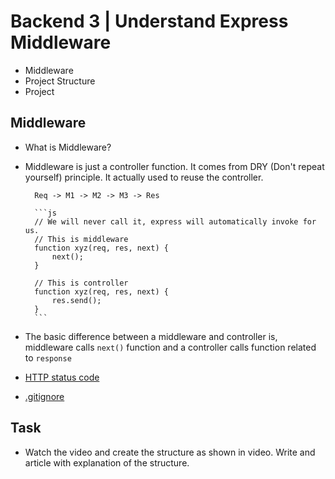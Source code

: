 # Backend 3 | Understand Express Middleware

- Middleware
- Project Structure
- Project

## Middleware

- What is Middleware?

- Middleware is just a controller function. It comes from DRY (Don't repeat yourself) principle. It actually used to reuse the controller.

        Req -> M1 -> M2 -> M3 -> Res

        ```js
        // We will never call it, express will automatically invoke for us.
        // This is middleware
        function xyz(req, res, next) {
            next();
        }

        // This is controller
        function xyz(req, res, next) {
            res.send();
        }
        ```

- The basic difference between a middleware and controller is, middleware calls `next()` function and a controller calls function related to `response`

- [HTTP status code](https://developer.mozilla.org/en-US/docs/Web/HTTP/Status)
- [.gitignore](https://www.toptal.com/developers/gitignore)

## Task

- Watch the video and create the structure as shown in video. Write and article with explanation of the structure.
